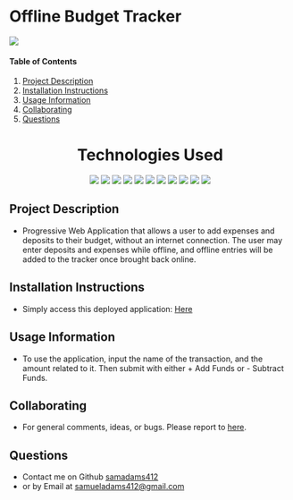 # Offline Budget Tracker

![](https://img.shields.io/badge/License-MIT-yellowgreen)

#### Table of Contents

1. [Project Description](#project-description)
2. [Installation Instructions](#installation-instructions)
3. [Usage Information](#usage-information)
4. [Collaborating](#collaborating)
5. [Questions](#questions)

<h1 align="center">Technologies Used</h1>
<p align="center">
    <img src="https://img.shields.io/badge/HTML-orange" />
    <img src="https://img.shields.io/badge/JavaScript-yellow" />
    <img src="https://img.shields.io/badge/IndexedDB-lightgrey" />
    <img src="https://img.shields.io/badge/Webpack-lightblue" />
    <img src="https://img.shields.io/badge/MongoDB-green" />
    <img src="https://img.shields.io/badge/Express.js-orange" />
    <img src="https://img.shields.io/badge/PWAs-purple" />
    <img src="https://img.shields.io/badge/Mongoose-darkred" />
    <img src="https://img.shields.io/badge/Node.js-red" />
    <img src="https://img.shields.io/badge/JSCompress-yellow" />
    <img src="https://img.shields.io/badge/Heroku-purple" />
</p>

## Project Description

- Progressive Web Application that allows a user to add expenses and deposits to their budget, without an internet connection. The user may enter deposits and expenses while offline, and offline entries will be added to the tracker once brought back online.

## Installation Instructions

- Simply access this deployed application: [Here](https://budget-tracker-app-sam.herokuapp.com/)

## Usage Information

- To use the application, input the name of the transaction, and the amount related to it. Then submit with either + Add Funds or - Subtract Funds.

## Collaborating

- For general comments, ideas, or bugs. Please report to [here](https://github.com/samadams412/budgetTracker/issues).

## Questions

- Contact me on Github [samadams412](https://github.com/samadams412)
- or by Email at samueladams412@gmail.com
